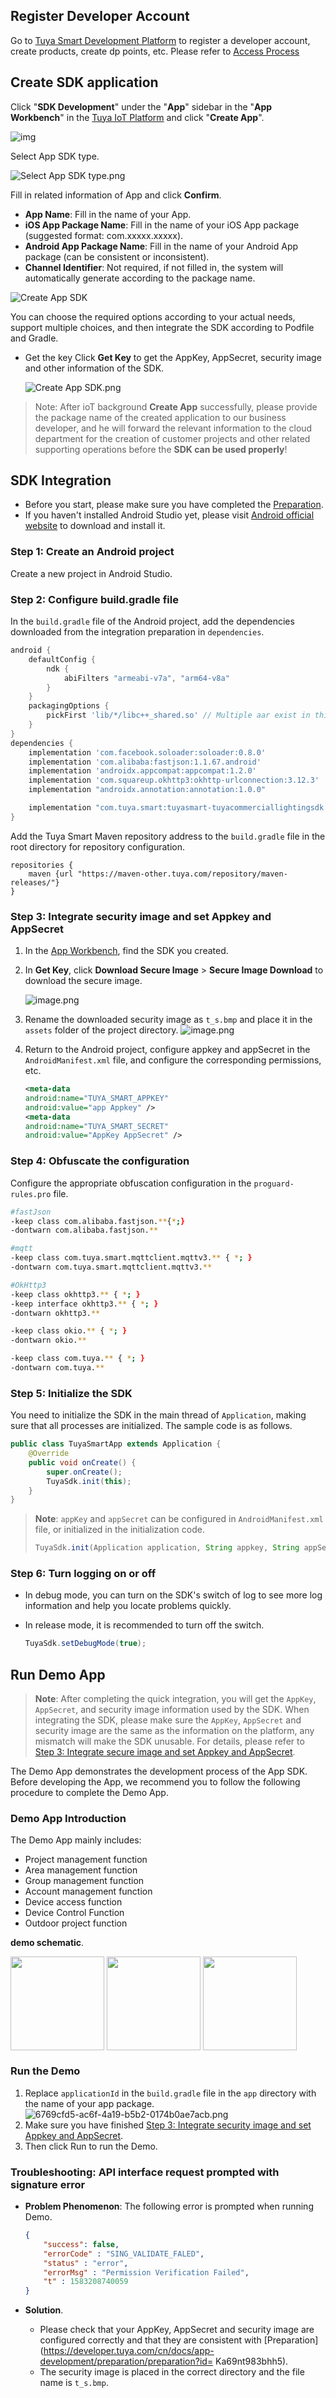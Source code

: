 
## Register Developer Account

Go to [Tuya Smart Development Platform](https://iot.tuya.com/) to register a developer account, create products, create dp points, etc. Please refer to [Access Process]((https://docs.tuya.com/zh/iot/device-intelligentize-in-5-minutes/device-intelligentize-in-5-minutes?id=K914joxbogkm6))

## Create SDK application

Click "**SDK Development**" under the "**App**" sidebar in the "**App Workbench**" in the [Tuya IoT Platform](https://iot.tuya.com/) and click "**Create App**".

![img](https://airtake-public-data-1254153901.cos.ap-shanghai.myqcloud.com/content-platform/hestia/16245056441eb3b555213.png)

Select App SDK type.

![Select App SDK type.png](https://airtake-public-data-1254153901.cos.ap-shanghai.myqcloud.com/content-platform/hestia/162450560288ea2df67a1.png)

Fill in related information of App and click **Confirm**.

- **App Name**: Fill in the name of your App.
- **iOS App Package Name**: Fill in the name of your iOS App package (suggested format: com.xxxxx.xxxxx).
- **Android App Package Name**: Fill in the name of your Android App package (can be consistent or inconsistent).
- **Channel Identifier**: Not required, if not filled in, the system will automatically generate according to the package name.

![Create App SDK](https://airtake-public-data-1254153901.cos.ap-shanghai.myqcloud.com/content-platform/hestia/1624505727c4dfdbb2b08.png)

You can choose the required options according to your actual needs, support multiple choices, and then integrate the SDK according to Podfile and Gradle.

- Get the key
  Click **Get Key** to get the AppKey, AppSecret, security image and other information of the SDK.

  ![Create App SDK.png](https://airtake-public-data-1254153901.cos.ap-shanghai.myqcloud.com/content-platform/hestia/1624516319427087256e7.png)

> Note: After ioT background **Create App** successfully, please provide the package name of the created application to our business developer, and he will forward the relevant information to the cloud department for the creation of customer projects and other related supporting operations before the **SDK can be used properly**!

## SDK Integration 

- Before you start, please make sure you have completed the [Preparation](https://developer.tuya.com/cn/docs/app-development/preparation?id=Ka69nt983bhh5).
- If you haven't installed Android Studio yet, please visit [Android official website](https://developer.android.com/studio) to download and install it.

### Step 1: Create an Android project

Create a new project in Android Studio.

### Step 2: Configure build.gradle file

In the ``build.gradle`` file of the Android project, add the dependencies downloaded from the integration preparation in ``dependencies``.

```groovy
android {
    defaultConfig {
        ndk {
            abiFilters "armeabi-v7a", "arm64-v8a"
        }
    }
    packagingOptions {
        pickFirst 'lib/*/libc++_shared.so' // Multiple aar exist in this so, need to pick the first one
    }
}
dependencies {
    implementation 'com.facebook.soloader:soloader:0.8.0'
    implementation 'com.alibaba:fastjson:1.1.67.android'
    implementation 'androidx.appcompat:appcompat:1.2.0'
    implementation 'com.squareup.okhttp3:okhttp-urlconnection:3.12.3'
    implementation "androidx.annotation:annotation:1.0.0"

    implementation "com.tuya.smart:tuyasmart-tuyacommerciallightingsdk:1.9.6"
}
```

Add the Tuya Smart Maven repository address to the ``build.gradle`` file in the root directory for repository configuration.

```
repositories {
    maven {url "https://maven-other.tuya.com/repository/maven-releases/"}
}
```
### Step 3: Integrate security image and set Appkey and AppSecret

1. In the [App Workbench](https://iot.tuya.com/oem/sdkList), find the SDK you created.
2. In **Get Key**, click **Download Secure Image** > **Secure Image Download** to download the secure image.

    ![image.png](https://airtake-public-data-1254153901.cos.ap-shanghai.myqcloud.com/content-platform/hestia/1624505812b1ecbeb724c.png)

3. Rename the downloaded security image as `t_s.bmp` and place it in the `assets` folder of the project directory.
    ![image.png](https://images.tuyacn.com/fe-static/docs/img/2de282a3-5498-479e-bb31-3688e3ac1eb2.png)

4. Return to the Android project, configure appkey and appSecret in the ``AndroidManifest.xml`` file, and configure the corresponding permissions, etc.

    ```xml
    <meta-data
    android:name="TUYA_SMART_APPKEY"
    android:value="app Appkey" />
    <meta-data
    android:name="TUYA_SMART_SECRET"
    android:value="AppKey AppSecret" />
    ```

### Step 4: Obfuscate the configuration

Configure the appropriate obfuscation configuration in the ``proguard-rules.pro`` file.

```bash
#fastJson
-keep class com.alibaba.fastjson.**{*;}
-dontwarn com.alibaba.fastjson.**

#mqtt
-keep class com.tuya.smart.mqttclient.mqttv3.** { *; }
-dontwarn com.tuya.smart.mqttclient.mqttv3.**

#OkHttp3
-keep class okhttp3.** { *; }
-keep interface okhttp3.** { *; }
-dontwarn okhttp3.**

-keep class okio.** { *; }
-dontwarn okio.**

-keep class com.tuya.** { *; }
-dontwarn com.tuya.**
```

### Step 5: Initialize the SDK

You need to initialize the SDK in the main thread of `Application`, making sure that all processes are initialized. The sample code is as follows.

``` java
public class TuyaSmartApp extends Application {
    @Override
    public void onCreate() {
        super.onCreate();
        TuyaSdk.init(this);
    }
}
```
>**Note**: `appKey` and `appSecret` can be configured in `AndroidManifest.xml` file, or initialized in the initialization code.
>```java
>TuyaSdk.init(Application application, String appkey, String appSerect)
>```


### Step 6: Turn logging on or off

* In debug mode, you can turn on the SDK's switch of log to see more log information and help you locate problems quickly.
* In release mode, it is recommended to turn off the switch.

    ```java
    TuyaSdk.setDebugMode(true);
    ```

## Run Demo App

>**Note**: After completing the quick integration, you will get the `AppKey`, `AppSecret`, and security image information used by the SDK. When integrating the SDK, please make sure the `AppKey`, `AppSecret` and security image are the same as the information on the platform, any mismatch will make the SDK unusable. For details, please refer to [Step 3: Integrate secure image and set Appkey and AppSecret](#bmp&keySetting).

The Demo App demonstrates the development process of the App SDK. Before developing the App, we recommend you to follow the following procedure to complete the Demo App.

### Demo App Introduction

The Demo App mainly includes:
- Project management function
- Area management function
- Group management function
- Account management function
- Device access function
- Device Control Function
- Outdoor project function

**demo schematic**.


<p> <img src="https://airtake-public-data-1254153901.cos.ap-shanghai.myqcloud.com/content-platform/hestia/16245061997b8ad3f64cb.jpg" width = "150" / style='vertical-align:middle; display:inline;'>
 <img src="https://airtake-public-data-1254153901.cos.ap-shanghai.myqcloud.com/content-platform/hestia/1624506225a29de0d2f56.jpg" width = "150" / style='vertical-align:middle; display: inline;'> 
 <img src="https://airtake-public-data-1254153901.cos.ap-shanghai.myqcloud.com/content-platform/hestia/1624506251a201b149a12.jpg" width = "150" / style='vertical-align:middle; display:inline;'>
</p>


### Run the Demo

1. Replace `applicationId` in the `build.gradle` file in the `app` directory with the name of your app package.
   ![6769cfd5-ac6f-4a19-b5b2-0174b0ae7acb.png](https://airtake-public-data-1254153901.cos.ap-shanghai.myqcloud.com/content-platform/hestia/1624355273d62a193f8b9.png)
2. Make sure you have finished [Step 3: Integrate security image and set Appkey and AppSecret](#bmp&keySetting).
3. Then click Run to run the Demo.

### Troubleshooting: API interface request prompted with signature error

* **Problem Phenomenon**: The following error is prompted when running Demo.

    ```json
    {
        "success": false,
        "errorCode" : "SING_VALIDATE_FALED",
        "status" : "error",
        "errorMsg" : "Permission Verification Failed",
        "t" : 1583208740059
    }
    ```

* **Solution**.

    * Please check that your AppKey, AppSecret and security image are configured correctly and that they are consistent with [Preparation](https://developer.tuya.com/cn/docs/app-development/preparation/preparation?id= Ka69nt983bhh5).
    * The security image is placed in the correct directory and the file name is `t_s.bmp`.